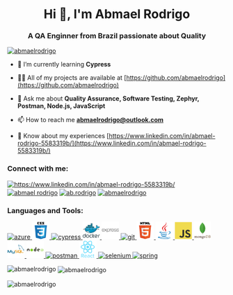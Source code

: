 <h1 align="center">Hi 👋, I'm Abmael Rodrigo</h1>
<h3 align="center">A QA Enginner from Brazil passionate about Quality</h3>

<p align="left"> <a href="https://github.com/ryo-ma/github-profile-trophy"><img src="https://github-profile-trophy.vercel.app/?username=abmaelrodrigo" alt="abmaelrodrigo" /></a> </p>

- 🌱 I’m currently learning **Cypress**

- 👨‍💻 All of my projects are available at [https://github.com/abmaelrodrigo](https://github.com/abmaelrodrigo)

- 💬 Ask me about **Quality Assurance, Software Testing, Zephyr, Postman, Node.js, JavaScript**

- 📫 How to reach me **abmaelrodrigo@outlook.com**

- 📄 Know about my experiences [https://www.linkedin.com/in/abmael-rodrigo-5583319b/](https://www.linkedin.com/in/abmael-rodrigo-5583319b/)

<h3 align="left">Connect with me:</h3>
<p align="left">
<a href="https://linkedin.com/in/https://www.linkedin.com/in/abmael-rodrigo-5583319b/" target="blank"><img align="center" src="https://cdn.jsdelivr.net/npm/simple-icons@3.0.1/icons/linkedin.svg" alt="https://www.linkedin.com/in/abmael-rodrigo-5583319b/" height="30" width="40" /></a>
<a href="https://fb.com/abmael rodrigo" target="blank"><img align="center" src="https://cdn.jsdelivr.net/npm/simple-icons@3.0.1/icons/facebook.svg" alt="abmael rodrigo" height="30" width="40" /></a>
<a href="https://instagram.com/abmaelrodrigo" target="blank"><img align="center" src="https://cdn.jsdelivr.net/npm/simple-icons@3.0.1/icons/instagram.svg" alt="ab.rodrigo" height="30" width="40" /></a>
<a href="https://www.hackerrank.com/abmaelrodrigo" target="blank"><img align="center" src="https://cdn.jsdelivr.net/npm/simple-icons@3.0.1/icons/hackerrank.svg" alt="abmaelrodrigo" height="30" width="40" /></a>
</p>

<h3 align="left">Languages and Tools:</h3>
<p align="left"> <a href="https://azure.microsoft.com/en-in/" target="_blank"> <img src="https://www.vectorlogo.zone/logos/microsoft_azure/microsoft_azure-icon.svg" alt="azure" width="40" height="40"/> </a> <a href="https://www.w3schools.com/css/" target="_blank"> <img src="https://raw.githubusercontent.com/devicons/devicon/master/icons/css3/css3-original-wordmark.svg" alt="css3" width="40" height="40"/> </a> <a href="https://www.cypress.io" target="_blank"> <img src="https://raw.githubusercontent.com/simple-icons/simple-icons/6e46ec1fc23b60c8fd0d2f2ff46db82e16dbd75f/icons/cypress.svg" alt="cypress" width="40" height="40"/> </a> <a href="https://www.docker.com/" target="_blank"> <img src="https://raw.githubusercontent.com/devicons/devicon/master/icons/docker/docker-original-wordmark.svg" alt="docker" width="40" height="40"/> </a> <a href="https://expressjs.com" target="_blank"> <img src="https://raw.githubusercontent.com/devicons/devicon/master/icons/express/express-original-wordmark.svg" alt="express" width="40" height="40"/> </a> <a href="https://git-scm.com/" target="_blank"> <img src="https://www.vectorlogo.zone/logos/git-scm/git-scm-icon.svg" alt="git" width="40" height="40"/> </a> <a href="https://www.w3.org/html/" target="_blank"> <img src="https://raw.githubusercontent.com/devicons/devicon/master/icons/html5/html5-original-wordmark.svg" alt="html5" width="40" height="40"/> </a> <a href="https://www.java.com" target="_blank"> <img src="https://raw.githubusercontent.com/devicons/devicon/master/icons/java/java-original.svg" alt="java" width="40" height="40"/> </a> <a href="https://developer.mozilla.org/en-US/docs/Web/JavaScript" target="_blank"> <img src="https://raw.githubusercontent.com/devicons/devicon/master/icons/javascript/javascript-original.svg" alt="javascript" width="40" height="40"/> </a> <a href="https://www.mongodb.com/" target="_blank"> <img src="https://raw.githubusercontent.com/devicons/devicon/master/icons/mongodb/mongodb-original-wordmark.svg" alt="mongodb" width="40" height="40"/> </a> <a href="https://www.mysql.com/" target="_blank"> <img src="https://raw.githubusercontent.com/devicons/devicon/master/icons/mysql/mysql-original-wordmark.svg" alt="mysql" width="40" height="40"/> </a> <a href="https://nodejs.org" target="_blank"> <img src="https://raw.githubusercontent.com/devicons/devicon/master/icons/nodejs/nodejs-original-wordmark.svg" alt="nodejs" width="40" height="40"/> </a> <a href="https://postman.com" target="_blank"> <img src="https://www.vectorlogo.zone/logos/getpostman/getpostman-icon.svg" alt="postman" width="40" height="40"/> </a> <a href="https://reactjs.org/" target="_blank"> <img src="https://raw.githubusercontent.com/devicons/devicon/master/icons/react/react-original-wordmark.svg" alt="react" width="40" height="40"/> </a> <a href="https://www.selenium.dev" target="_blank"> <img src="https://raw.githubusercontent.com/detain/svg-logos/780f25886640cef088af994181646db2f6b1a3f8/svg/selenium-logo.svg" alt="selenium" width="40" height="40"/> </a> <a href="https://spring.io/" target="_blank"> <img src="https://www.vectorlogo.zone/logos/springio/springio-icon.svg" alt="spring" width="40" height="40"/> </a> </p>

<p><img align="left" src="https://github-readme-stats.vercel.app/api/top-langs?username=abmaelrodrigo&show_icons=true&locale=en&layout=compact" alt="abmaelrodrigo" /></p>

<p>&nbsp;<img align="center" src="https://github-readme-stats.vercel.app/api?username=abmaelrodrigo&show_icons=true&locale=en" alt="abmaelrodrigo" /></p>

<p><img align="center" src="https://github-readme-streak-stats.herokuapp.com/?user=abmaelrodrigo&" alt="abmaelrodrigo" /></p>


